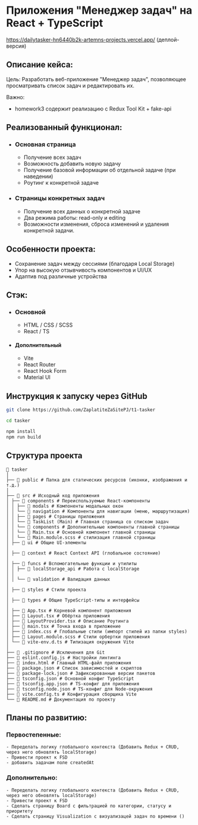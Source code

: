 # Приложения "Менеджер задач" на React + TypeScript
https://dailytasker-hn6440b2k-artemns-projects.vercel.app/ (деплой-версия)

## Описание кейса:

Цель: Разработать веб-приложение "Менеджер задач", позволяющее
просматривать список задач и редактировать их.

Важно:
-    homework3 содержит реализацию с Redux Tool Kit + fake-api 

## Реализованный функционал:

-   ### Основная страница

    -   Получение всех задач
    -   Возможность добавить новую задачу
    -   Получение базовой информации об отдельной задаче (при наведении)
    -   Роутинг к конкретной задаче

-   ### Страницы конкретных задач
    -   Получение всех данных о конкретной задаче
    -   Два режима работы: read-only и editing
    -   Возможности изменения, сброса изменений и удаления конкретной задачи.

## Особенности проекта:

-   Сохранение задач между сессиями (благодаря Local Storage)
-   Упор на высокую отзывчивость компонентов и UI/UX
-   Адаптив под различные устройства

## Стэк:

-   ### Основной
    -   HTML / CSS / SCSS
    -   React / TS
-   #### Дополнительный
    -   Vite
    -   React Router
    -   React Hook Form
    -   Material UI

## Инструкция к запуску через GitHub

```bash
git clone https://github.com/ZaplatiteZaSitePJ/t1-tasker

cd tasker

npm install
npm run build
```

## Структура проекта

```
📂 tasker
│
├── 📂 public # Папка для статических ресурсов (иконки, изображения и т.д.)
│
├── 📂 src # Исходный код приложения
│ ├── 📂 components # Переиспользуемые React-компоненты
│ │ ├── 📂 modals # Компоненты модальных окон
│ │ └── 📂 navigation # Компоненты для навигации (меню, маршрутизация)
│ │ ├── 📂 pages # Страницы приложения
│ │ └── 📂 TaskList (Main) # Главная страница со списком задач
│ │ └── 📂 components # Дополнительные компоненты главной страницы
│ │ └── 📜 Main.tsx # Основной компонент главной страницы
│ │ └── 📜 Main.module.scss # стилизация главной страницы
│ ├── 📂 ui # Общие UI-элементы
│
│ ├── 📂 context # React Context API (глобальное состояние)
│
│ ├── 📂 funcs # Вспомогательные функции и утилиты
│ │ ├── 📂 localStorage_api # Работа с localStorage
│ │
│ │ └── 📂 validation # Валидация данных
│
│ ├── 📂 styles # Стили проекта
│
│ ├── 📂 types # Общие TypeScript-типы и интерфейсы
│
│ ├── 📜 App.tsx # Корневой компонент приложения
│ ├── 📜 Layout.tsx # Обёртка приложения
│ ├── 📜 LayoutProvider.tsx # Описание Роутинга
│ ├── 📜 main.tsx # Точка входа в приложение
│ ├── 📜 index.css # Глобальные стили (импорт стилей из папки styles)
│ ├── 📜 Layout.module.scss # Cтили орбертки приложения
│ └── 📜 vite-env.d.ts # Типизация окружения Vite
│
├── 📜 .gitignore # Исключения для Git
├── 📜 eslint.config.js # Настройки линтинга
├── 📜 index.html # Главный HTML-файл приложения
├── 📜 package.json # Список зависимостей и скриптов
├── 📜 package-lock.json # Зафиксированные версии пакетов
├── 📜 tsconfig.json # Основной конфиг TypeScript
├── 📜 tsconfig.app.json # TS-конфиг для приложения
├── 📜 tsconfig.node.json # TS-конфиг для Node-окружения
├── 📜 vite.config.ts # Конфигурация сборщика Vite
└── 📜 README.md # Документация по проекту
```

## Планы по развитию:

### Первостепенные:

    - Переделать логику глобального контекста (Добавить Redux + CRUD, через него обновлять localStorage)
    - Привести проект к FSD
    - добавить задачам поле createdAt

### Дополнительно:

    - Переделать логику глобального контекста (Добавить Redux + CRUD, через него обновлять localStorage)
    - Привести проект к FSD
    - Сделать страницу Board с фильтрацией по категории, статусу и приоритету
    - Сделать страницу Visualization с визуализацей задач по времени ()
